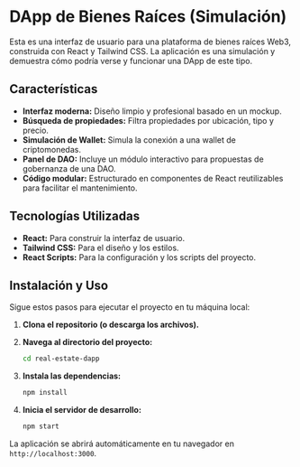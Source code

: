 # DApp de Bienes Raíces (Simulación)

Esta es una interfaz de usuario para una plataforma de bienes raíces Web3, construida con React y Tailwind CSS. La aplicación es una simulación y demuestra cómo podría verse y funcionar una DApp de este tipo.

## Características

- **Interfaz moderna:** Diseño limpio y profesional basado en un mockup.
- **Búsqueda de propiedades:** Filtra propiedades por ubicación, tipo y precio.
- **Simulación de Wallet:** Simula la conexión a una wallet de criptomonedas.
- **Panel de DAO:** Incluye un módulo interactivo para propuestas de gobernanza de una DAO.
- **Código modular:** Estructurado en componentes de React reutilizables para facilitar el mantenimiento.

## Tecnologías Utilizadas

- **React:** Para construir la interfaz de usuario.
- **Tailwind CSS:** Para el diseño y los estilos.
- **React Scripts:** Para la configuración y los scripts del proyecto.

## Instalación y Uso

Sigue estos pasos para ejecutar el proyecto en tu máquina local:

1.  **Clona el repositorio (o descarga los archivos).**

2.  **Navega al directorio del proyecto:**
    ```bash
    cd real-estate-dapp
    ```

3.  **Instala las dependencias:**
    ```bash
    npm install
    ```

4.  **Inicia el servidor de desarrollo:**
    ```bash
    npm start
    ```

La aplicación se abrirá automáticamente en tu navegador en `http://localhost:3000`.
